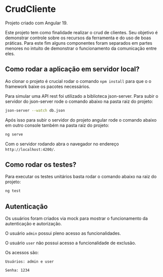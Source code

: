 # CrudCliente

Projeto criado com Angular 19.

Este projeto tem como finalidade realizar o crud de clientes. 
Seu objetivo é demonstrar controle sobre os recursos da ferramenta e do uso de boas práticas.
Para este fim alguns componentes foram separados em partes menores no intuito de demonstrar o funcionamento da comunicação entre eles.

## Como rodar a aplicação em servidor local?

Ao clonar o projeto é crucial rodar o comando ``npm install`` para que o o framework baixe os pacotes necessários.

Para simular uma API rest foi utilizado a biblioteca json-server.
Para subir o servidor do json-server rode o comando abaixo na pasta raiz do projeto:

```bash
json-server --watch db.json
```

Após isso para subir o servidor do projeto angular rode o comando abaixo em outro console também na pasta raiz do projeto:

```bash
ng serve
```

Com o servidor rodando abra o navegador no endereço `http://localhost:4200/`.


## Como rodar os testes?

Para executar os testes unitários basta rodar o comando abaixo na raiz do projeto:

```bash
ng test
```

## Autenticação

Os usuários foram criados via mock para mostrar o funcionamento da autenticação e autorização.

O usuário ``admin`` possui pleno acesso as funcionalidades.

O usuário ``user`` não possui acesso a funcionalidade de exclusão.

Os acessos são:

``Usuários: admin e user``

``Senha: 1234``
